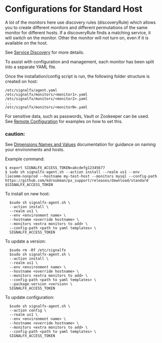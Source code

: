 # Configurations for Standard Host

A lot of the monitors here use discovery rules (discoveryRule) which allows you to create different monitors and different permutations of the same monitor for different hosts. If a discoveryRule finds a matching service, it will switch on the monitor. Other the monitor will not turn on, even if it is available on the host. 

See [Service Discovery](https://github.com/signalfx/signalfx-agent/blob/master/docs/auto-discovery.md) for more details.

To assist with configuration and management, each monitor has been split into a separate YAML file. 

Once the installation/config script is run, the following folder structure is created on host:
```
/etc/signalfx/agent.yaml
/etc/signalfx/monitors/<monitor1>.yaml
/etc/signalfx/monitors/<monitor2>.yaml
...
/etc/signalfx/monitors/<monitorN>.yaml
```

For sensitive data, such as passwords, Vault or Zookeeper can be used. 
See [Remote Configuration](https://docs.signalfx.com/en/latest/integrations/agent/remote-config.html) for examples on how to set this.

### caution:
See [Dimensions Names and Values](https://developers.signalfx.com/metrics/data_ingest_overview.html#_dimension_names_and_values) documentation for guidance on naming your environments and hosts. 

Example command:
```
$ export SIGNALFX_ACCESS_TOKEN=abcdefg12345677
$ sudo sh signalfx-agent.sh --action install --realm us1 --env liecomm-nonprod --hostname my-test-host --monitors mysql --config-path https://github.com/kdroukman/ps_support/releases/download/standard $SIGNALFX_ACCESS_TOKEN
```

To install on new host:
```
  $sudo sh signalfx-agent.sh \
  --action install \
  --realm us1 \
  --env <environment name> \
  --hostname <override hostname> \
  --monitors <extra monitors to add> \
  --config-path <path to yaml templates> \
  SIGNALFX_ACCESS_TOKEN
```

To update a version:
```
  $sudo rm -Rf /etc/signalfx
  $sudo sh signalfx-agent.sh \
  --action install \
  --realm us1 \
  --env <environment name> \
  --hostname <override hostname> \
  --monitors <extra monitors to add> \
  --config-path <path to yaml templates> \
  --package-version <version> \
  SIGNALFX_ACCESS_TOKEN
```
  
To update configuration:
```
  $sudo sh signalfx-agent.sh \
  --action config \
  --realm us1 \
  --env <environment name> \
  --hostname <override hostname> \
  --monitors <extra monitors to add> \
  --config-path <path to yaml templates> \
  SIGNALFX_ACCESS_TOKEN
```
